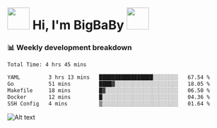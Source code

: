 <!-- Title -->
<h1>
    <img src="https://media.tenor.com/TlyRveJkgo4AAAAi/cloud-cloud-strife.gif" width="50"/>
    Hi, I'm BigBaBy
    <img src="https://media.tenor.com/TlyRveJkgo4AAAAi/cloud-cloud-strife.gif" width="50"/>
</h1>

<h3> 📊 Weekly development breakdown </h3>
<!-- waka-readme-stats -->

<!--START_SECTION:waka-->

```txt
Total Time: 4 hrs 45 mins

YAML         3 hrs 13 mins   █████████████████░░░░░░░░   67.54 %
Go           51 mins         ████▓░░░░░░░░░░░░░░░░░░░░   18.05 %
Makefile     18 mins         █▓░░░░░░░░░░░░░░░░░░░░░░░   06.50 %
Docker       12 mins         █░░░░░░░░░░░░░░░░░░░░░░░░   04.36 %
SSH Config   4 mins          ▒░░░░░░░░░░░░░░░░░░░░░░░░   01.64 %
```

<!--END_SECTION:waka-->

![Alt text](https://spotify-recently-played-readme.vercel.app/api?user=21b7yx6vkj66csord5swswvza&count=10&width=1000)
